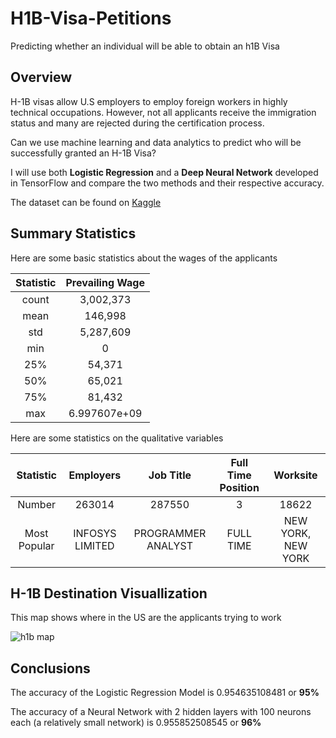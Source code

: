 # H1B-Visa-Petitions
Predicting whether an individual will be able to obtain an h1B Visa 

## Overview
H-1B visas allow U.S employers to employ foreign workers in highly technical occupations. However, not all applicants receive the immigration status and many are rejected during the certification process. 

Can we use machine learning and data analytics to predict who will be successfully granted an H-1B Visa? 

I will use both **Logistic Regression** and a **Deep Neural Network** developed in TensorFlow and compare the two methods and their respective accuracy.

The dataset can be found on [Kaggle](https://www.kaggle.com/nsharan/h-1b-visa)

## Summary Statistics 
Here are some basic statistics about the wages of the applicants

|Statistic| Prevailing Wage |
|:-------:|:---------:|
|count    |3,002,373|  
|mean     |146,998|    
|std      |5,287,609|   
|min      |0|         
|25%      |54,371|      
|50%      |65,021|    
|75%      |81,432|     
|max      |6.997607e+09|    

Here are some statistics on the qualitative variables

|Statistic| Employers | Job Title | Full Time Position | Worksite |
|:-------:|:---------:|:---------:|:------------------:|:--------:|
| Number  | 263014    |  287550   | 3                  |    18622 |
|Most Popular| INFOSYS LIMITED | PROGRAMMER ANALYST | FULL TIME | NEW YORK, NEW YORK|


## H-1B Destination Visuallization
This map shows where in the US are the applicants trying to work

![h1b map](https://github.com/nrao57/H1B-Visa-Petitions-/blob/master/h1b_map.png)


## Conclusions 
The accuracy of the Logistic Regression Model is 0.954635108481 or **95%** 

The accuracy of a Neural Network with 2 hidden layers with 100 neurons each (a relatively small network) is 0.955852508545 or **96%**
